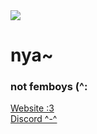 <html>
  <body>
    <img src="https://hackrland.github.io/favicon.png"></img>
    <h1>nya~</h1>
    <h3>not femboys (^:</h3>
    <a href="https://hackrland.github.io" target="_blank">Website :3</a>
    <br>
    <a href="https://discord.gg/QC4zdMtPxF" target="_blank">Discord ^-^</a>
  </body>
</html>
